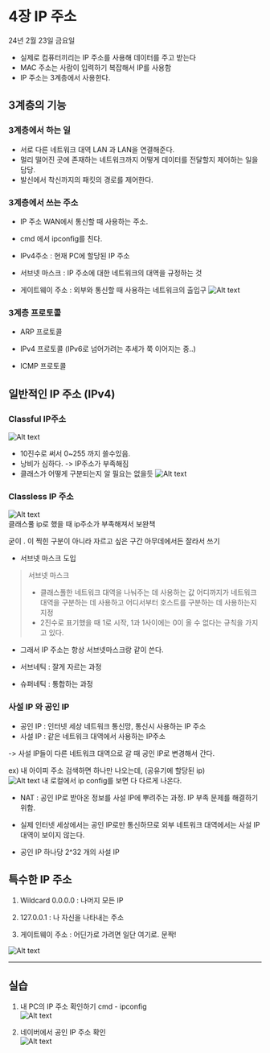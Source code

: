 # 4장 IP 주소
24년 2월 23일 금요일  
- 실제로 컴퓨터끼리는 IP 주소를 사용해 데이터를 주고 받는다
- MAC 주소는 사람이 입력하기 복잡해서 IP를 사용함
- IP 주소는 3계층에서 사용한다.

## 3계층의 기능
### 3계층에서 하는 일
- 서로 다른 네트워크 대역 LAN 과 LAN을 연결해준다.
- 멀리 떨어진 곳에 존재하는 네트워크까지 어떻게 데이터를 전달할지 제어하는 일을 담당.
- 발신에서 착신까지의 패킷의 경로를 제어한다.

### 3계층에서 쓰는 주소
- IP 주소  WAN에서 통신할 때 사용하는 주소.
- cmd 에서 ipconfig를 친다.

- IPv4주소 : 현재 PC에 할당된 IP 주소
- 서브넷 마스크 : IP 주소에 대한 네트워크의 대역을 규정하는 것
- 게이트웨이 주소 : 외부와 통신할 때 사용하는 네트워크의 출입구
![Alt text](image.png)

### 3계층 프로토콜
- ARP 프로토콜

- IPv4 프로토콜
(IPv6로 넘어가려는 추세가 쭉 이어지는 중..)

- ICMP 프로토콜

## 일반적인 IP 주소 (IPv4)
### Classful IP주소
![Alt text](image-1.png)
- 10진수로 써서 0~255 까지 쓸수있음.
- 낭비가 심하다. -> IP주소가 부족해짐
- 클래스가 어떻게 구분되는지 알 필요는 없을듯
![Alt text](image-2.png)

### Classless IP 주소
![Alt text](image-3.png)  
클래스풀 ip로 했을 때 ip주소가 부족해져서 보완책  

굳이 . 이 찍힌 구분이 아니라 자르고 싶은 구간 아무데에서든 잘라서 쓰기

- 서브넷 마스크 도입
   
> 서브넷 마스크  
> - 클래스풀한 네트워크 대역을 나눠주는 데 사용하는 값
> 어디까지가 네트워크 대역을 구분하는 데 사용하고 어디서부터 호스트를 구분하는 데 사용하는지 지정  
> - 2진수로 표기했을 때 1로 시작, 1과 1사이에는 0이 올 수 없다는 규칙을 가지고 있다.

- 그래서 IP 주소는 항상 서브넷마스크랑 같이 쓴다.

- 서브네틱 : 잘게 자르는 과정
- 슈퍼네틱 : 통합하는 과정

### 사설 IP 와 공인 IP
- 공인 IP : 인터넷 세상 네트워크 통신망, 통신시 사용하는 IP 주소
- 사설 IP : 같은 네트워크 대역에서 사용하는 IP주소

-> 사설 IP들이 다른 네트워크 대역으로 갈 때 공인 IP로 변경해서 간다. 

ex) 내 아이피 주소 검색하면 하나만 나오는데, (공유기에 할당된 ip)  
![Alt text](image-4.png)
내 로컬에서 ip config를 보면 다 다르게 나온다. 
  
- NAT : 공인 IP로 받아온 정보를 사설 IP에 뿌려주는 과정. IP 부족 문제를 해결하기 위함.

- 실제 인터넷 세상에서는 공인 IP로만 통신하므로 외부 네트워크 대역에서는 사설 IP 대역이 보이지 않는다.

- 공인 IP 하나당 2^32 개의 사설 IP

## 특수한 IP 주소
1. Wildcard 0.0.0.0 : 나머지 모든 IP

2. 127.0.0.1 : 나 자신을 나타내는 주소

3. 게이트웨이 주소 : 어딘가로 가려면 일단 여기로. 문짝!
  
![Alt text](image-6.png)  


---
## 실습
1. 내 PC의 IP 주소 확인하기
cmd - ipconfig  
![Alt text](image-7.png)

2. 네이버에서 공인 IP 주소 확인  
![Alt text](image-8.png)  